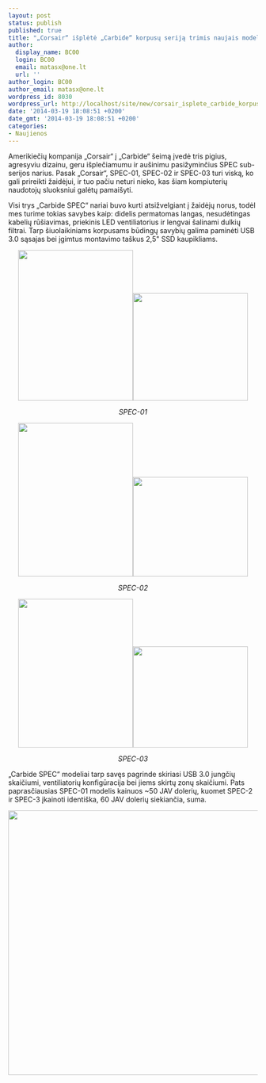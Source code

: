 ```yaml
---
layout: post
status: publish
published: true
title: "„Corsair“ išplėtė „Carbide“ korpusų seriją trimis naujais modeliais"
author:
  display_name: BC00
  login: BC00
  email: matasx@one.lt
  url: ''
author_login: BC00
author_email: matasx@one.lt
wordpress_id: 8030
wordpress_url: http://localhost/site/new/corsair_isplete_carbide_korpusu_serija_trimis_naujais_modeliais/
date: '2014-03-19 18:08:51 +0200'
date_gmt: '2014-03-19 18:08:51 +0200'
categories:
- Naujienos
---
```

<p>
	Amerikiečių kompanija &bdquo;Corsair&ldquo; į &bdquo;Carbide&ldquo; &scaron;eimą įvedė tris pigius, agresyviu dizainu, geru i&scaron;plečiamumu ir au&scaron;inimu pasižyminčius SPEC sub-serijos narius. Pasak &bdquo;Corsair&ldquo;, SPEC-01, SPEC-02 ir SPEC-03 turi viską, ko gali prireikti žaidėjui, ir tuo pačiu neturi nieko, kas &scaron;iam kompiuterių naudotojų sluoksniui galėtų pamai&scaron;yti.</p>
<p>
	Visi trys &bdquo;Carbide SPEC&ldquo; nariai buvo kurti atsižvelgiant į žaidėjų norus, todėl mes turime tokias savybes kaip: didelis permatomas langas, nesudėtingas kabelių rū&scaron;iavimas, priekinis LED ventiliatorius ir lengvai &scaron;alinami dulkių filtrai. Tarp &scaron;iuolaikiniams korpusams būdingų savybių galima paminėti USB 3.0 sąsajas bei įgimtus montavimo ta&scaron;kus 2,5&quot; SSD kaupikliams.</p>
<p style="text-align: center;">
	<a href="http://technews.lt/userfiles/SPEC01.jpg"><img alt="" src="http://technews.lt/userfiles/SPEC01.jpg" style="width: 232px; height: 304px;" /></a><a href="http://technews.lt/userfiles/SPEC01inside.jpg"><img alt="" src="http://technews.lt/userfiles/SPEC01inside.jpg" style="width: 232px; height: 217px;" /></a></p>
<p style="text-align: center;">
	<em>SPEC-01 </em></p>
<p style="text-align: center;">
	<em><a href="http://technews.lt/userfiles/SPEC02.jpg"><img alt="" src="http://technews.lt/userfiles/SPEC02.jpg" style="width: 232px; height: 310px;" /></a><a href="http://technews.lt/userfiles/SPEC02inside.jpg"><img alt="" src="http://technews.lt/userfiles/SPEC02inside.jpg" style="width: 232px; height: 201px;" /></a></em></p>
<p style="text-align: center;">
	<em>SPEC-02</em></p>
<p style="text-align: center;">
	<em><a href="http://technews.lt/userfiles/SPEC03.jpg"><img alt="" src="http://technews.lt/userfiles/SPEC03.jpg" style="width: 232px; height: 300px;" /></a><a href="http://technews.lt/userfiles/SPEC03inside.jpg"><img alt="" src="http://technews.lt/userfiles/SPEC03inside.jpg" style="width: 232px; height: 204px;" /></a></em></p>
<p style="text-align: center;">
	<em>SPEC-03 </em></p>
<p>
	&bdquo;Carbide SPEC&ldquo; modeliai tarp savęs pagrinde skiriasi USB 3.0 jungčių skaičiumi, ventiliatorių konfigūracija bei jiems skirtų zonų skaičiumi. Pats paprasčiausias SPEC-01 modelis kainuos ~50 JAV dolerių, kuomet SPEC-2 ir SPEC-3 įkainoti identi&scaron;ka, 60 JAV dolerių siekiančia, suma.</p>
<p style="text-align: center;">
	<img alt="" src="http://technews.lt/userfiles/CarbideSPECseries.jpg" style="width: 520px; height: 534px;" /></p>
